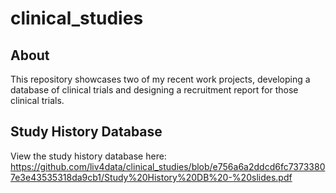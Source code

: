 # clinical_studies

## About
This repository showcases two of my recent work projects, developing a database of clinical trials and designing a recruitment report for those clinical trials. 

## Study History Database
View the study history database here: https://github.com/liv4data/clinical_studies/blob/e756a6a2ddcd6fc73733807e3e43535318da9cb1/Study%20History%20DB%20-%20slides.pdf
